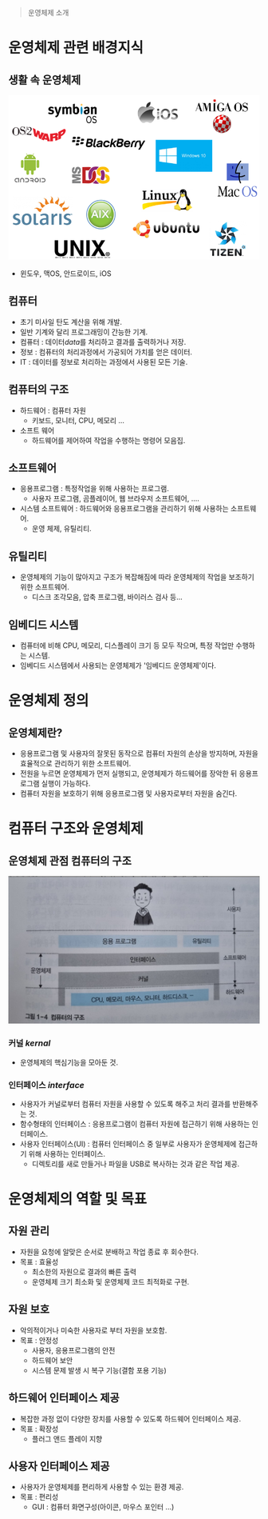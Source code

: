 > 운영체제 소개

# 운영체제 관련 배경지식
## 생활 속 운영체제
![사진](https://raw.githubusercontent.com/hyensukim/OSreview/master/images/%EC%9A%B4%EC%98%81%EC%B2%B4%EC%A0%9C%20%EC%82%AC%EC%A7%84.png)
- 윈도우, 맥OS, 안드로이드, iOS

## 컴퓨터
- 초기 미사일 탄도 계산을 위해 개발.
- 일반 기계와 달리 프로그래밍이 간능한 기계.
- 컴퓨터 : 데이터*data*를 처리하고 결과를 출력하거나 저장.
- 정보 : 컴퓨터의 처리과정에서 가공되어 가치를 얻은 데이터.
- IT : 데이터를 정보로 처리하는 과정에서 사용된 모든 기술.

## 컴퓨터의 구조
- 하드웨어 : 컴퓨터 자원
    - 키보드, 모니터, CPU, 메모리 ...
- 소프트 웨어
    - 하드웨어를 제어하여 작업을 수행하는 명령어 모음집.

## 소프트웨어
- 응용프로그램 : 특정작업을 위해 사용하는 프로그램.
    - 사용자 프로그램, 곰플레이어, 웹 브라우저 소프트웨어, ....
- 시스템 소프트웨어 : 하드웨어와 응용프로그램을 관리하기 위해 사용하는 소프트웨어.
    - 운영 체제, 유틸리티.

## 유틸리티
- 운영체제의 기능이 많아지고 구조가 복잡해짐에 따라 운영체제의 작업을 보조하기 위한 소프트웨어.
    - 디스크 조각모음, 압축 프로그램, 바이러스 검사 등...

## 임베디드 시스템
- 컴퓨터에 비해 CPU, 메모리, 디스플레이 크기 등 모두 작으며, 특정 작업만 수행하는 시스템.
- 임베디드 시스템에서 사용되는 운영체제가 '임베디드 운영체제'이다.

# 운영체제 정의
## 운영체제란?
- 응용프로그램 및 사용자의 잘못된 동작으로 컴퓨터 자원의 손상을 방지하며, 자원을 효율적으로 관리하기 위한 소프트웨어.
- 전원을 누르면 운영체제가 먼저 실행되고, 운영체제가 하드웨어를 장악한 뒤 응용프로그램 실행이 가능하다.
- 컴퓨터 자원을 보호하기 위해 응용프로그램 및 사용자로부터 자원을 숨긴다.

# 컴퓨터 구조와 운영체제
## 운영체제 관점 컴퓨터의 구조
![사진](https://raw.githubusercontent.com/hyensukim/OSreview/master/images/%EC%BB%B4%ED%93%A8%ED%84%B0%20%EA%B5%AC%EC%A1%B0%EC%99%80%20%EC%9A%B4%EC%98%81%EC%B2%B4%EC%A0%9C.jpg)

### 커널 *kernal*
- 운영체제의 핵심기능을 모아둔 것.

### 인터페이스 *interface*
- 사용자가 커널로부터 컴퓨터 자원을 사용할 수 있도록 해주고 처리 결과를 반환해주는 것.
- 함수형태의 인터페이스 : 응용프로그램이 컴퓨터 자원에 접근하기 위해 사용하는 인터페이스.
- 사용자 인터페이스(UI) : 컴퓨터 인터페이스 중 일부로 사용자가 운영체제에 접근하기 위해 사용하는 인터페이스.
    - 디렉토리를 새로 만들거나 파일을 USB로 복사하는 것과 같은 작업 제공.

# 운영체제의 역할 및 목표
## 자원 관리
- 자원을 요청에 알맞은 순서로 분배하고 작업 종료 후 회수한다.
- 목표 : 효율성
    - 최소한의 자원으로 결과의 빠른 출력
    - 운영체제 크기 최소화 및 운영체제 코드 최적화로 구현.

## 자원 보호
- 악의적이거나 미숙한 사용자로 부터 자원을 보호함.
- 목표 : 안정성
    - 사용자, 응용프로그램의 안전
    - 하드웨어 보안
    - 시스템 문제 발생 시 복구 기능(결함 포용 기능)

## 하드웨어 인터페이스 제공
- 복잡한 과정 없이 다양한 장치를 사용할 수 있도록 하드웨어 인터페이스 제공.
- 목표 : 확장성
    - 플러그 앤드 플레이 지향

## 사용자 인터페이스 제공
- 사용자가 운영체제를 편리하게 사용할 수 있는 환경 제공.
- 목표 : 편리성
    - GUI : 컴퓨터 화면구성(아이콘, 마우스 포인터 ...)
